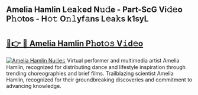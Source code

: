 ## Amelia Hamlin L𝚎a𝚔ed N𝚞𝚍e - Part-ScG Vi𝚍𝚎o P𝚑𝚘tos - H𝚘𝚝 O𝚗𝚕yf𝚊ns L𝚎a𝚔s k1syL

# <h2><a href="http://kf3ccw.oniu.top/?m=Amelia+Hamlin">🔗👉 🔴 Amelia Hamlin P𝚑ot𝚘𝚜 V𝚒d𝚎o</a></h2>

[![Amelia Hamlin Nu𝚍e𝚜](https://i.imgur.com/0qMVB7G.gif)](http://kf3ccw.oniu.top/?m=Amelia+Hamlin)
Virtual performer and multimedia artist Amelia Hamlin, recognized for distributing dance and lifestyle inspiration through trending choreographies and brief films. Trailblazing scientist Amelia Hamlin, recognized for their groundbreaking discoveries and commitment to advancing knowledge.  
